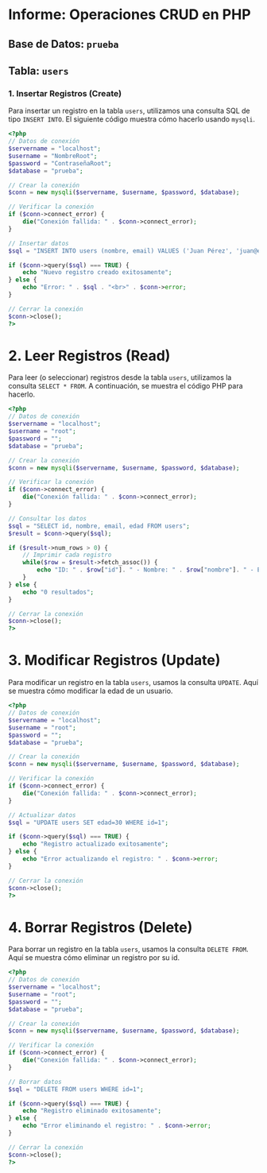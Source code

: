 # Informe: Operaciones CRUD en PHP

## Base de Datos: `prueba`
## Tabla: `users`

### 1. Insertar Registros (Create)

Para insertar un registro en la tabla `users`, utilizamos una consulta SQL de tipo `INSERT INTO`. El siguiente código muestra cómo hacerlo usando `mysqli`.

```php
<?php
// Datos de conexión
$servername = "localhost";
$username = "NombreRoot";
$password = "ContraseñaRoot";
$database = "prueba";

// Crear la conexión
$conn = new mysqli($servername, $username, $password, $database);

// Verificar la conexión
if ($conn->connect_error) {
    die("Conexión fallida: " . $conn->connect_error);
}

// Insertar datos
$sql = "INSERT INTO users (nombre, email) VALUES ('Juan Pérez', 'juan@example.com')";

if ($conn->query($sql) === TRUE) {
    echo "Nuevo registro creado exitosamente";
} else {
    echo "Error: " . $sql . "<br>" . $conn->error;
}

// Cerrar la conexión
$conn->close();
?>
```

# 2. Leer Registros (Read)

Para leer (o seleccionar) registros desde la tabla `users`, utilizamos la consulta `SELECT * FROM`. A continuación, se muestra el código PHP para hacerlo.

```php
<?php
// Datos de conexión
$servername = "localhost";
$username = "root";
$password = "";
$database = "prueba";

// Crear la conexión
$conn = new mysqli($servername, $username, $password, $database);

// Verificar la conexión
if ($conn->connect_error) {
    die("Conexión fallida: " . $conn->connect_error);
}

// Consultar los datos
$sql = "SELECT id, nombre, email, edad FROM users";
$result = $conn->query($sql);

if ($result->num_rows > 0) {
    // Imprimir cada registro
    while($row = $result->fetch_assoc()) {
        echo "ID: " . $row["id"]. " - Nombre: " . $row["nombre"]. " - Email: " . $row["email"]. " - Edad: " . $row["edad"]. "<br>";
    }
} else {
    echo "0 resultados";
}

// Cerrar la conexión
$conn->close();
?>
```

# 3. Modificar Registros (Update)

Para modificar un registro en la tabla `users`, usamos la consulta `UPDATE`. Aquí se muestra cómo modificar la edad de un usuario.

```php
<?php
// Datos de conexión
$servername = "localhost";
$username = "root";
$password = "";
$database = "prueba";

// Crear la conexión
$conn = new mysqli($servername, $username, $password, $database);

// Verificar la conexión
if ($conn->connect_error) {
    die("Conexión fallida: " . $conn->connect_error);
}

// Actualizar datos
$sql = "UPDATE users SET edad=30 WHERE id=1";

if ($conn->query($sql) === TRUE) {
    echo "Registro actualizado exitosamente";
} else {
    echo "Error actualizando el registro: " . $conn->error;
}

// Cerrar la conexión
$conn->close();
?>
```

# 4. Borrar Registros (Delete)

Para borrar un registro en la tabla `users`, usamos la consulta `DELETE FROM`. Aquí se muestra cómo eliminar un registro por su id.

```php
<?php
// Datos de conexión
$servername = "localhost";
$username = "root";
$password = "";
$database = "prueba";

// Crear la conexión
$conn = new mysqli($servername, $username, $password, $database);

// Verificar la conexión
if ($conn->connect_error) {
    die("Conexión fallida: " . $conn->connect_error);
}

// Borrar datos
$sql = "DELETE FROM users WHERE id=1";

if ($conn->query($sql) === TRUE) {
    echo "Registro eliminado exitosamente";
} else {
    echo "Error eliminando el registro: " . $conn->error;
}

// Cerrar la conexión
$conn->close();
?>
```
